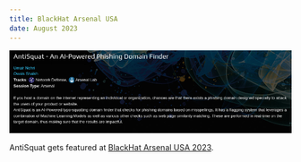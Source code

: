 ```yaml
---
title: BlackHat Arsenal USA
date: August 2023
---
```


![BlackHat Arsenal USA 2023](assets/antisquat_blackhat_banner.png "BlackHat listing")

AntiSquat gets featured at [BlackHat Arsenal USA 2023](https://blackhat.com/us-23/arsenal/schedule/#antisquat---an-ai-powered-phishing-domain-finder-33636).
